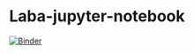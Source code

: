 # Laba-jupyter-notebook
[![Binder](https://mybinder.org/badge_logo.svg)](https://mybinder.org/v2/gh/TrefCanopm/Laba-1-jupyter-notebook/%D0%93%D0%9E%D0%9B%D0%9E%D0%92%D0%90)
